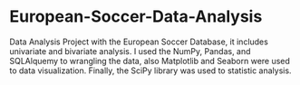 # European-Soccer-Data-Analysis
Data Analysis Project with the European Soccer Database, it includes univariate and bivariate analysis. I used the NumPy, Pandas, and SQLAlquemy to wrangling the data, also Matplotlib and Seaborn were used to data visualization. Finally, the SciPy library was used to statistic analysis.
